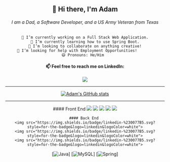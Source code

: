 <div align="center">

## 👋 Hi there, I'm Adam
	
###### I am a Dad, a Software Developer, and a US Army Veteran from Texas

	🔭 I’m currently working on a Full Stack Web Application.
	🌱 I’m currently learning how to use Spring Boot.
	👯 I’m looking to collaborate on anything creative!
	🤔 I’m looking for help with Employment Opportunities!		
    	😄 Pronouns: He/Him		
				

	
<h4> 📫 Feel free to reach me on LinkedIn: </h4>
	<a href="https://www.linkedin.com/in/adamschappell" rel="nofollow">
	<img src="https://img.shields.io/badge/linkedin-%230077B5.svg?style=for-the-badge&logo=linkedin&logoColor=white">
	</a>
<br>
<hr>
	

[![Adam's GitHub stats](https://github-readme-stats.vercel.app/api?username=adamchappell00&show_icons=true&theme=cobalt)](https://github.com/anuraghazra/github-readme-stats)
<hr>
	#### Front End
	<img src="https://img.shields.io/badge/HTML5-E34F26?style=for-the-badge&logo=html5&logoColor=white">
	<img src="https://img.shields.io/badge/JavaScript-323330?style=for-the-badge&logo=javascript&logoColor=F7DF1E">
	<img src="https://img.shields.io/badge/CSS3-1572B6?style=for-the-badge&logo=css3&logoColor=white">
	<img src="https://img.shields.io/badge/jQuery-0769AD?style=for-the-badge&logo=jquery&logoColor=white">
	<img src="https://img.shields.io/badge/Bootstrap-563D7C?style=for-the-badge&logo=bootstrap&logoColor=white">

	#### Back End 
	<img src="https://img.shields.io/badge/linkedin-%230077B5.svg?style=for-the-badge&logo=linkedin&logoColor=white">
	<img src="https://img.shields.io/badge/linkedin-%230077B5.svg?style=for-the-badge&logo=linkedin&logoColor=white">
	<img src="https://img.shields.io/badge/linkedin-%230077B5.svg?style=for-the-badge&logo=linkedin&logoColor=white">
[![Java](https://img.shields.io/badge/Java-ED8B00?style=for-the-badge&logo=java&logoColor=white)]
[![MySQL](https://img.shields.io/badge/MySQL-005C84?style=for-the-badge&logo=mysql&logoColor=white)]
[![Spring](https://img.shields.io/badge/Spring-6DB33F?style=for-the-badge&logo=spring&logoColor=white)]
</div>
